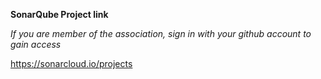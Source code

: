 **SonarQube Project link**

*If you are member of the association, sign in with your github account to gain access*

https://sonarcloud.io/projects
